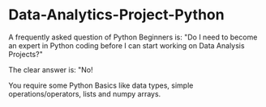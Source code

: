 # Data-Analytics-Project-Python

A frequently asked question of Python Beginners is: "Do I need to become an expert in Python coding before I can start working on Data Analysis Projects?"

The clear answer is: "No!

You require some Python Basics like data types, simple operations/operators, lists and numpy arrays. 
